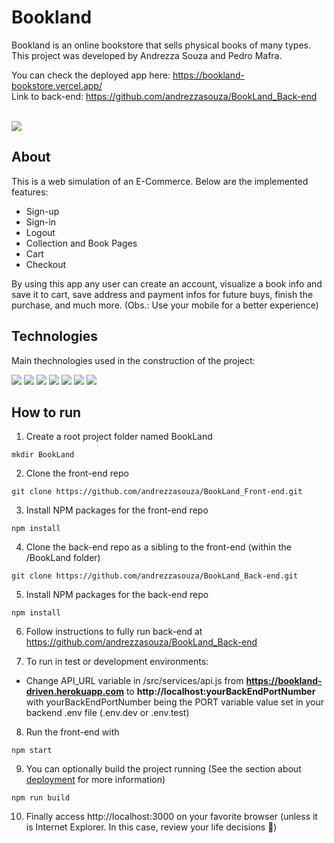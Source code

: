 # Bookland

Bookland is an online bookstore that sells physical books of many types. This project was developed by Andrezza Souza and Pedro Mafra.

You can check the deployed app here: 
https://bookland-bookstore.vercel.app/
</br>
Link to back-end:
https://github.com/andrezzasouza/BookLand_Back-end
</br>
</br>

<img src="./public/BookLand.gif" />

## About

This is a web simulation of an E-Commerce. Below are the implemented features:

- Sign-up
- Sign-in
- Logout
- Collection and Book Pages
- Cart
- Checkout

By using this app any user can create an account, visualize a book info and save it to cart, save address and payment infos for future buys, finish the purchase, and much more.
(Obs.: Use your mobile for a better experience)

## Technologies
Main thechnologies used in the construction of the project:<br>
<p>
  <img src="https://img.shields.io/badge/-Javascript-red?style=for-the-badge" />
  <img src="https://img.shields.io/badge/-React-red?style=for-the-badge" />
    <img src="https://img.shields.io/badge/-Styled_Components-red?style=for-the-badge" />
  <img src="https://img.shields.io/badge/-Node.js-red?style=for-the-badge" />
  <img src="https://img.shields.io/badge/-Express-red?style=for-the-badge" />
  <img src="https://img.shields.io/badge/-PostgreSQL-red?style=for-the-badge" />
  <img src="https://img.shields.io/badge/-Jest-red?style=for-the-badge" />
</p>

## How to run

1. Create a root project folder named BookLand
```
mkdir BookLand
```
2. Clone the front-end repo
```
git clone https://github.com/andrezzasouza/BookLand_Front-end.git
```
3. Install NPM packages for the front-end repo
```
npm install
```
4. Clone the back-end repo as a sibling to the front-end (within the /BookLand folder)
```
git clone https://github.com/andrezzasouza/BookLand_Back-end.git
```
5. Install NPM packages for the back-end repo
```
npm install
```
6. Follow instructions to fully run back-end at https://github.com/andrezzasouza/BookLand_Back-end

7. To run in test or development environments:
* Change API_URL variable in /src/services/api.js from **https://bookland-driven.herokuapp.com** to **http://localhost:yourBackEndPortNumber** with yourBackEndPortNumber being the PORT variable value set in your backend .env file (.env.dev or .env.test)

8. Run the front-end with
```
npm start
```
9. You can optionally build the project running (See the section about [deployment](https://facebook.github.io/create-react-app/docs/deployment) for more information)
```
npm run build
```
10. Finally access http://localhost:3000 on your favorite browser (unless it is Internet Explorer. In this case, review your life decisions :eyes:)
